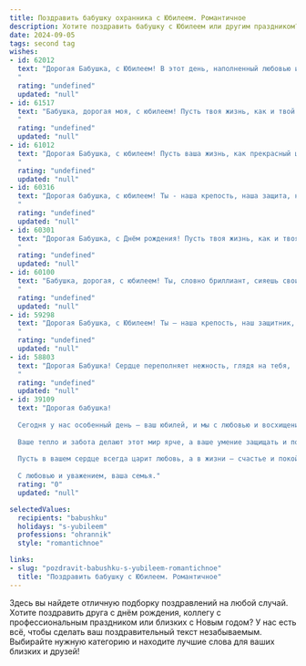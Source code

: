 ```yaml
---
title: Поздравить бабушку охранника с Юбилеем. Романтичное
description: Хотите поздравить бабушку с Юбилеем или другим праздником? Наш ИИ создаст незабываемое поздравление, а вы обязательно выделитесь среди других.  
date: 2024-09-05
tags: second tag
wishes:
- id: 62012
  text: "Дорогая Бабушка, с Юбилеем! В этот день, наполненный любовью и теплом, мы хотим выразить тебе глубокую благодарность за твою преданность, за твою храбрость и за то, что ты всегда была нашим надежным тылом. Ты, как истинный охранник, бережно хранила наш покой, отводя от нас все невзгоды. Пусть твоя душа всегда будет наполнена светом и радостью, а здоровье - крепким, как скала!
  "
  rating: "undefined"
  updated: "null"
- id: 61517
  text: "Бабушка, дорогая моя, с юбилеем! Пусть твоя жизнь, как и твой путь на службе охранника, будет полна благородства, спокойствия и любви.  Ты - наша крепость, наша защита, и мы всегда будем рядом, чтобы дарить тебе тепло и заботу.
  "
  rating: "undefined"
  updated: "null"
- id: 61012
  text: "Дорогая Бабушка, с юбилеем! Пусть ваша жизнь, как прекрасный цветок, расцветает новыми красками, а любовь, как нежная мелодия, звучит в вашем сердце. Вы всегда были надежным тылом, хранителем семейного очага и настоящим охранником нашей безопасности. Спасибо за вашу заботу, мудрость и бесконечную доброту! Пусть каждый день приносит вам радость, а близкие радуют своей любовью.
  "
  rating: "undefined"
  updated: "null"
- id: 60316
  text: "Дорогая бабушка, с юбилеем! Ты - наша крепость, наша защита, наш самый верный охранник. Пусть в твоей жизни всегда будет мир и спокойствие, а любовь родных согревает тебя день за днем, как лучи солнца. Счастья тебе, здоровья и долгих лет жизни!
  "
  rating: "undefined"
  updated: "null"
- id: 60301
  text: "Дорогая Бабушка, с Днём рождения! Пусть твоя жизнь, как и твоя профессия, будет полна спокойствия и уверенности, а сердце всегда будет хранить тепло и любовь.
  "
  rating: "undefined"
  updated: "null"
- id: 60100
  text: "Бабушка, дорогая, с юбилеем! Ты, словно бриллиант, сияешь своим теплом и заботой. Пусть твоя жизнь будет полна ярких впечатлений, а ты — всегда окружена любовью и счастьем. Спасибо тебе за все, за твою мудрость и нежность. С любовью!
  "
  rating: "undefined"
  updated: "null"
- id: 59298
  text: "Дорогая Бабушка, с Юбилеем! Ты – наша крепость, наш защитник, наш герой! Пусть твоя душа всегда будет полна любви и радости, а сердце бьется в такт с песней жизни! Счастья тебе, крепкого здоровья и долгих лет, полных любви и заботы!
  "
  rating: "undefined"
  updated: "null"
- id: 58803
  text: "Дорогая Бабушка! Сердце переполняет нежность, глядя на тебя,  нашу любимую защитницу.  С юбилеем! Твоя сила и мужество, твоя верность долгу, как яркий маяк, освещают весь наш мир.  Будь счастлива, любима и здорова, пусть каждый день дарит тебе радость и спокойствие.  Ты - самый дорогой охранник нашей семьи!
  "
  rating: "undefined"
  updated: "null"
- id: 39109
  text: "Дорогая бабушка!
  
  Сегодня у нас особенный день — ваш юбилей, и мы с любовью и восхищением поздравляем вас! Вы — не просто наша зоркая хранительница, словно верный охранник, оберегающий наш дом, но и мудрая наставница, чьи советы согревают сердца и направляют на правильный путь.
  
  Ваше тепло и забота делают этот мир ярче, а ваше умение защищать и поддерживать вдохновляет нас на достижения. Вы — наша гордость и опора, и мы надеемся, что этот день принесет вам столько же радости, сколько вы дарите всем нам.
  
  Пусть в вашем сердце всегда царит любовь, а в жизни — счастье и покой. Мы любим вас и ценим каждую минуту, проведенную рядом. С юбилеем, наша дорогая бабушка! Вы — наше самое дорогое сокровище!
  
  С любовью и уважением, ваша семья."
  rating: "0"
  updated: "null"

selectedValues:
  recipients: "babushku"
  holidays: "s-yubileem"
  professions: "ohrannik"
  style: "romantichnoe"

links:
- slug: "pozdravit-babushku-s-yubileem-romantichnoe"
  title: "Поздравить бабушку с Юбилеем. Романтичное"
---
```


Здесь вы найдете отличную подборку поздравлений на любой случай. 
Хотите поздравить друга с днём рождения, коллегу с профессиональным праздником или близких с Новым годом? У нас есть всё, чтобы сделать ваш поздравительный текст незабываемым. Выбирайте нужную категорию и находите лучшие слова для ваших близких и друзей!
